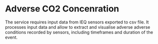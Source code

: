 # Adverse CO2 Concenration

The service requires input data from IEQ sensors exported to csv file. It processes input data and allow to extract and visualise adverse adverse conditions recorded by sensors, including timeframes and duration of the event.  
